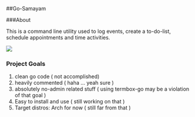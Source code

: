 ##Go-Samayam

###About
 
This is a command line utility used to log events, create a to-do-list,
schedule appointments and time activities.

![](https://raw.githubusercontent.com/nerorevenge/go-samayam/master/Pictures/screen_2014-12-16-08-12-28.png)

### Project Goals

1. clean go code ( not accomplished)
2. heavily commented ( haha ... yeah sure )
3. absolutely no-admin related stuff ( using termbox-go may be a violation of that goal )
4. Easy to install and use ( still working on that )
5. Target distros: Arch for now (  still far from that )
